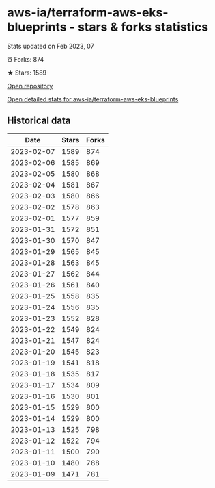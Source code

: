 # aws-ia/terraform-aws-eks-blueprints - stars & forks statistics

Stats updated on Feb 2023, 07

☋ Forks: 874

★ Stars: 1589

[Open repository](https://github.com/aws-ia/terraform-aws-eks-blueprints)

[Open detailed stats for aws-ia/terraform-aws-eks-blueprints](https://reviewgithub.com/rep/aws-ia/terraform-aws-eks-blueprints)

## Historical data
| Date | Stars | Forks |
|------|-------|-------|
| 2023-02-07 | 1589 | 874 | 
| 2023-02-06 | 1585 | 869 | 
| 2023-02-05 | 1580 | 868 | 
| 2023-02-04 | 1581 | 867 | 
| 2023-02-03 | 1580 | 866 | 
| 2023-02-02 | 1578 | 863 | 
| 2023-02-01 | 1577 | 859 | 
| 2023-01-31 | 1572 | 851 | 
| 2023-01-30 | 1570 | 847 | 
| 2023-01-29 | 1565 | 845 | 
| 2023-01-28 | 1563 | 845 | 
| 2023-01-27 | 1562 | 844 | 
| 2023-01-26 | 1561 | 840 | 
| 2023-01-25 | 1558 | 835 | 
| 2023-01-24 | 1556 | 835 | 
| 2023-01-23 | 1552 | 828 | 
| 2023-01-22 | 1549 | 824 | 
| 2023-01-21 | 1547 | 824 | 
| 2023-01-20 | 1545 | 823 | 
| 2023-01-19 | 1541 | 818 | 
| 2023-01-18 | 1535 | 817 | 
| 2023-01-17 | 1534 | 809 | 
| 2023-01-16 | 1530 | 801 | 
| 2023-01-15 | 1529 | 800 | 
| 2023-01-14 | 1529 | 800 | 
| 2023-01-13 | 1525 | 798 | 
| 2023-01-12 | 1522 | 794 | 
| 2023-01-11 | 1500 | 790 | 
| 2023-01-10 | 1480 | 788 | 
| 2023-01-09 | 1471 | 781 | 

